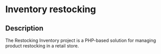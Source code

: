 # Inventory restocking

## Description

The Restocking Inventory project is a PHP-based solution for managing product restocking in a retail store.
